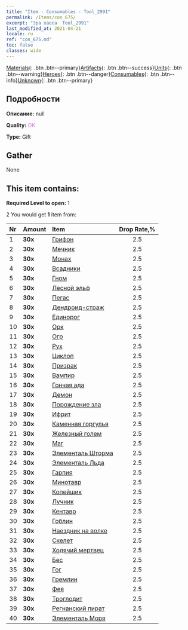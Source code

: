 ```yaml
---
title: "Item - Consumables - Tool_2991"
permalink: /Items/con_675/
excerpt: "Эра хаоса  Tool_2991"
last_modified_at: 2021-04-21
locale: ru
ref: "con_675.md"
toc: false
classes: wide
---
```

 [Materials](/ru/Items/){: .btn .btn--primary}[Artifacts](/ru/Items/Artifacts/){: .btn .btn--success}[Units](/ru/Items/Units/){: .btn .btn--warning}[Heroes](/ru/Items/Heroes/){: .btn .btn--danger}[Consumables](/ru/Items/Consumables/){: .btn .btn--info}[Unknown](/ru/Items/Unknown/){: .btn .btn--primary}

## Подробности
 **Описание:** null

 **Quality:** <span style="color: #DA70D6">OK</span>

 **Type:** Gift

## Gather

  None

## This item contains:

 **Required Level to open:** 1

 2 You would get **1** item  from:

  | Nr | Amount |     Item    | Drop Rate,% |
  |:---|:-------|:------------|:---------:|
  | 1 |  **30x** | [Грифон](/ru/Items/unt_192/) | 2.5 | 
  | 2 |  **30x** | [Мечник](/ru/Items/unt_193/) | 2.5 | 
  | 3 |  **30x** | [Монах](/ru/Items/unt_194/) | 2.5 | 
  | 4 |  **30x** | [Всадники](/ru/Items/unt_195/) | 2.5 | 
  | 5 |  **30x** | [Гном](/ru/Items/unt_200/) | 2.5 | 
  | 6 |  **30x** | [Лесной эльф](/ru/Items/unt_201/) | 2.5 | 
  | 7 |  **30x** | [Пегас](/ru/Items/unt_202/) | 2.5 | 
  | 8 |  **30x** | [Дендроид-страж](/ru/Items/unt_203/) | 2.5 | 
  | 9 |  **30x** | [Единорог](/ru/Items/unt_204/) | 2.5 | 
  | 10 |  **30x** | [Орк](/ru/Items/unt_219/) | 2.5 | 
  | 11 |  **30x** | [Огр](/ru/Items/unt_220/) | 2.5 | 
  | 12 |  **30x** | [Рух](/ru/Items/unt_221/) | 2.5 | 
  | 13 |  **30x** | [Циклоп](/ru/Items/unt_222/) | 2.5 | 
  | 14 |  **30x** | [Призрак](/ru/Items/unt_210/) | 2.5 | 
  | 15 |  **30x** | [Вампир](/ru/Items/unt_211/) | 2.5 | 
  | 16 |  **30x** | [Гончая ада](/ru/Items/unt_228/) | 2.5 | 
  | 17 |  **30x** | [Демон](/ru/Items/unt_229/) | 2.5 | 
  | 18 |  **30x** | [Порождение зла](/ru/Items/unt_230/) | 2.5 | 
  | 19 |  **30x** | [Ифрит](/ru/Items/unt_231/) | 2.5 | 
  | 20 |  **30x** | [Каменная горгулья](/ru/Items/unt_236/) | 2.5 | 
  | 21 |  **30x** | [Железный голем](/ru/Items/unt_237/) | 2.5 | 
  | 22 |  **30x** | [Маг](/ru/Items/unt_238/) | 2.5 | 
  | 23 |  **30x** | [Элементаль Шторма](/ru/Items/unt_263/) | 2.5 | 
  | 24 |  **30x** | [Элементаль Льда](/ru/Items/unt_264/) | 2.5 | 
  | 25 |  **30x** | [Гарпия](/ru/Items/unt_245/) | 2.5 | 
  | 26 |  **30x** | [Минотавр](/ru/Items/unt_248/) | 2.5 | 
  | 27 |  **30x** | [Копейщик](/ru/Items/unt_190/) | 2.5 | 
  | 28 |  **30x** | [Лучник](/ru/Items/unt_191/) | 2.5 | 
  | 29 |  **30x** | [Кентавр](/ru/Items/unt_199/) | 2.5 | 
  | 30 |  **30x** | [Гоблин](/ru/Items/unt_217/) | 2.5 | 
  | 31 |  **30x** | [Наездник на волке](/ru/Items/unt_218/) | 2.5 | 
  | 32 |  **30x** | [Скелет](/ru/Items/unt_208/) | 2.5 | 
  | 33 |  **30x** | [Ходячий мертвец](/ru/Items/unt_209/) | 2.5 | 
  | 34 |  **30x** | [Бес](/ru/Items/unt_226/) | 2.5 | 
  | 35 |  **30x** | [Гог](/ru/Items/unt_227/) | 2.5 | 
  | 36 |  **30x** | [Гремлин](/ru/Items/unt_235/) | 2.5 | 
  | 37 |  **30x** | [Фея](/ru/Items/unt_262/) | 2.5 | 
  | 38 |  **30x** | [Троглодит](/ru/Items/unt_244/) | 2.5 | 
  | 39 |  **30x** | [Регнанский пират](/ru/Items/unt_273/) | 2.5 | 
  | 40 |  **30x** | [Элементаль Моря](/ru/Items/unt_275/) | 2.5 | 
